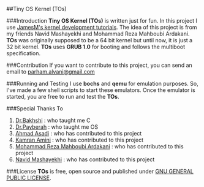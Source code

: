 ##Tiny OS Kernel (TOs)

###Introduction
**Tiny OS Kernel (TOs)** is written just for fun. In this project I use [JamesM's kernel development tutorials](http://www.jamesmolloy.co.uk/tutorial_html/index.html). The idea of this project is from my friends Navid Mashayekhi and Mohammad Reza Mahboubi Ardakani. **TOs** was originally supposed to be a 64 bit kernel but until now, it is just a 32 bit kernel. **TOs** uses **GRUB 1.0** for booting and follows the multiboot specification.

###Contribution
If you want to contribute to this project, you can send an email to [parham.alvani@gmail.com](mailto:parham.alvani@gmail.com)

###Running and Testing
I use **bochs** and **qemu** for emulation purposes. So, I've made a few shell scripts to start these emulators. Once the emulator is started, you are free to run and test the **TOs**.

###Special Thanks To
1. [Dr.Bakhshi](mailto:bbakhshi@aut.ac.ir) : who taught me C
2. [Dr.Payberah](mailto:amir@sics.se) : who taught me OS
3. [Ahmad Asadi](ahmad.asadi.ir@gmail.com) : who has contributed to this project
4. [Kamran Amini](mailto:kam.cpp@gmail.com) : who has contributed to this project
5. [Mohammad Reza Mahboubi Ardakani](mailto:mrmahboubi95@yahoo.com) : who has contributed to this project
6. [Navid Mashayekhi](mailto:mashayekhi.navid@yahoo.com) : who has contributed to this project

###License
**TOs** is free, open source and published under [GNU GENERAL PUBLIC LICENSE](http://opensource.org/licenses/gpl-2.0).

